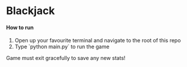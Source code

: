 # Blackjack

<h4>How to run</h4>
<ol>
  <li>Open up your favourite terminal and navigate to the root of this repo</li>
  <li>Type `python main.py` to run the game</li>
</ol>
Game must exit gracefully to save any new stats!
